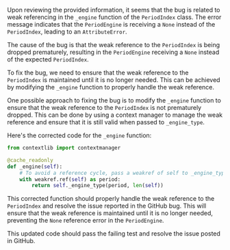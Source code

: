 Upon reviewing the provided information, it seems that the bug is related to weak referencing in the `_engine` function of the `PeriodIndex` class. The error message indicates that the `PeriodEngine` is receiving a `None` instead of the `PeriodIndex`, leading to an `AttributeError`.

The cause of the bug is that the weak reference to the `PeriodIndex` is being dropped prematurely, resulting in the `PeriodEngine` receiving a `None` instead of the expected `PeriodIndex`.

To fix the bug, we need to ensure that the weak reference to the `PeriodIndex` is maintained until it is no longer needed. This can be achieved by modifying the `_engine` function to properly handle the weak reference.

One possible approach to fixing the bug is to modify the `_engine` function to ensure that the weak reference to the `PeriodIndex` is not prematurely dropped. This can be done by using a context manager to manage the weak reference and ensure that it is still valid when passed to `_engine_type`.

Here's the corrected code for the `_engine` function:

```python
from contextlib import contextmanager

@cache_readonly
def _engine(self):
    # To avoid a reference cycle, pass a weakref of self to _engine_type.
    with weakref.ref(self) as period:
        return self._engine_type(period, len(self))
```

This corrected function should properly handle the weak reference to the `PeriodIndex` and resolve the issue reported in the GitHub bug. This will ensure that the weak reference is maintained until it is no longer needed, preventing the `None` reference error in the `PeriodEngine`.

This updated code should pass the failing test and resolve the issue posted in GitHub.